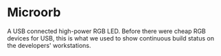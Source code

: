 Microorb
========

A USB connected high-power RGB LED. Before there were cheap RGB devices for
USB, this is what we used to show continuous build status on the developers'
workstations.
